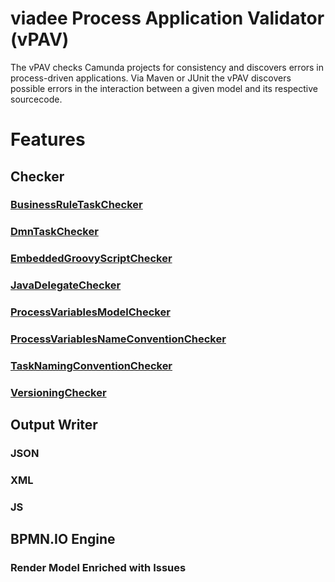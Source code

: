 # viadee Process Application Validator (vPAV)

The vPAV checks Camunda projects for consistency and discovers errors in process-driven applications.
Via Maven or JUnit the vPAV discovers possible errors in the interaction between a given model and its respective sourcecode.

# Features

## Checker

### [BusinessRuleTaskChecker](BusinessRuleTaskChecker.md)

### [DmnTaskChecker](DmnTaskChecker.md)

### [EmbeddedGroovyScriptChecker](EmbeddedGroovyScriptChecker.md)

### [JavaDelegateChecker](JavaDelegateChecker.md)

### [ProcessVariablesModelChecker](ProcessVariablesModelChecker.md)

### [ProcessVariablesNameConventionChecker](ProcessVariablesNameConventionChecker.md)

### [TaskNamingConventionChecker](TaskNamingConventionChecker.md)

### [VersioningChecker](VersioningChecker.md)


## Output Writer 

### JSON

### XML

### JS 


## BPMN.IO Engine

### Render Model Enriched with Issues 